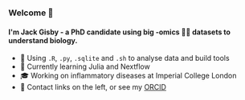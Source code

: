 ### Welcome 👋 

#### I'm Jack Gisby - a PhD candidate using big -omics 🧪🧬 datasets to understand biology. 

- :toolbox: Using `.R`, `.py`, `.sqlite` and `.sh` to analyse data and build tools
- 🌱 Currently learning Julia and Nextflow
- :mortar_board: Working on inflammatory diseases at Imperial College London
- :hibiscus: Contact links on the left, or see my [ORCID](http://orcid.org/0000-0003-0511-8123)
